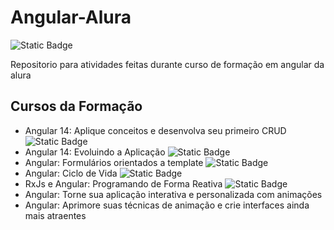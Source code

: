 # Angular-Alura
<img alt="Static Badge" src="https://img.shields.io/badge/Angular-Curso Em Andamento-darkred">


Repositorio para atividades feitas durante curso de formação em angular da alura
## Cursos da Formação
- Angular 14: Aplique conceitos e desenvolva seu primeiro CRUD <img alt="Static Badge" src="https://img.shields.io/badge/Concluído-green">
- Angular 14: Evoluindo a Aplicação <img alt="Static Badge" src="https://img.shields.io/badge/Concluído-green">
- Angular: Formulários orientados a template <img alt="Static Badge" src="https://img.shields.io/badge/Concluído-green">
- Angular: Ciclo de Vida <img alt="Static Badge" src="https://img.shields.io/badge/Concluído-green">
- RxJs e Angular: Programando de Forma Reativa <img alt="Static Badge" src="https://img.shields.io/badge/Em Andamento-darkred">
- Angular: Torne sua aplicação interativa e personalizada com animações
- Angular: Aprimore suas técnicas de animação e crie interfaces ainda mais atraentes
